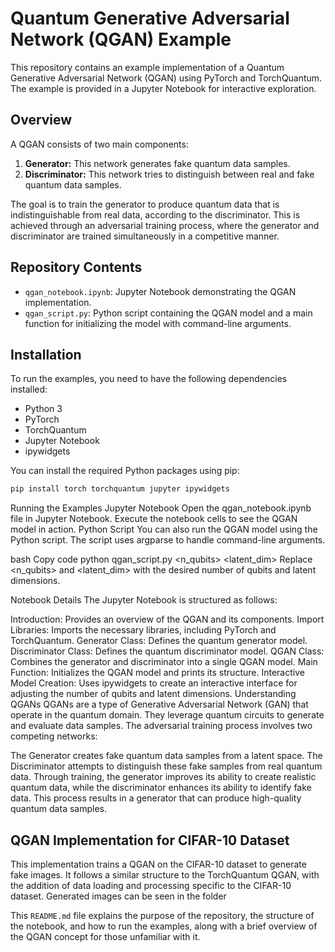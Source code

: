 # Quantum Generative Adversarial Network (QGAN) Example

This repository contains an example implementation of a Quantum Generative Adversarial Network (QGAN) using PyTorch and TorchQuantum. The example is provided in a Jupyter Notebook for interactive exploration.

## Overview

A QGAN consists of two main components:

1. **Generator:** This network generates fake quantum data samples.
2. **Discriminator:** This network tries to distinguish between real and fake quantum data samples.

The goal is to train the generator to produce quantum data that is indistinguishable from real data, according to the discriminator. This is achieved through an adversarial training process, where the generator and discriminator are trained simultaneously in a competitive manner.

## Repository Contents

- `qgan_notebook.ipynb`: Jupyter Notebook demonstrating the QGAN implementation.
- `qgan_script.py`: Python script containing the QGAN model and a main function for initializing the model with command-line arguments.

## Installation

To run the examples, you need to have the following dependencies installed:

- Python 3
- PyTorch
- TorchQuantum
- Jupyter Notebook
- ipywidgets

You can install the required Python packages using pip:

```bash
pip install torch torchquantum jupyter ipywidgets
```


Running the Examples
Jupyter Notebook
Open the qgan_notebook.ipynb file in Jupyter Notebook.
Execute the notebook cells to see the QGAN model in action.
Python Script
You can also run the QGAN model using the Python script. The script uses argparse to handle command-line arguments.

bash
Copy code
python qgan_script.py <n_qubits> <latent_dim>
Replace <n_qubits> and <latent_dim> with the desired number of qubits and latent dimensions.

Notebook Details
The Jupyter Notebook is structured as follows:

Introduction: Provides an overview of the QGAN and its components.
Import Libraries: Imports the necessary libraries, including PyTorch and TorchQuantum.
Generator Class: Defines the quantum generator model.
Discriminator Class: Defines the quantum discriminator model.
QGAN Class: Combines the generator and discriminator into a single QGAN model.
Main Function: Initializes the QGAN model and prints its structure.
Interactive Model Creation: Uses ipywidgets to create an interactive interface for adjusting the number of qubits and latent dimensions.
Understanding QGANs
QGANs are a type of Generative Adversarial Network (GAN) that operate in the quantum domain. They leverage quantum circuits to generate and evaluate data samples. The adversarial training process involves two competing networks:

The Generator creates fake quantum data samples from a latent space.
The Discriminator attempts to distinguish these fake samples from real quantum data.
Through training, the generator improves its ability to create realistic quantum data, while the discriminator enhances its ability to identify fake data. This process results in a generator that can produce high-quality quantum data samples.


## QGAN Implementation for CIFAR-10 Dataset
This implementation trains a QGAN on the CIFAR-10 dataset to generate fake images. It follows a similar structure to the TorchQuantum QGAN, with the addition of data loading and processing specific to the CIFAR-10 dataset.
Generated images can be seen in the folder

This `README.md` file explains the purpose of the repository, the structure of the notebook, and how to run the examples, along with a brief overview of the QGAN concept for those unfamiliar with it.
